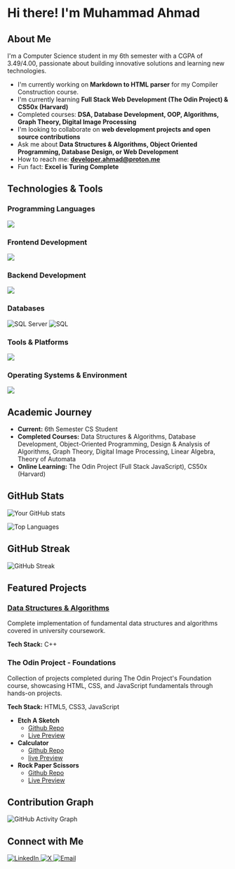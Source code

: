 # Hi there! I'm Muhammad Ahmad

## About Me
I'm a Computer Science student in my 6th semester with a CGPA of 3.49/4.00, passionate about building innovative solutions and learning new technologies.

- I'm currently working on **Markdown to HTML parser** for my Compiler Construction course.
- I'm currently learning **Full Stack Web Development (The Odin Project) & CS50x (Harvard)**
- Completed courses: **DSA, Database Development, OOP, Algorithms, Graph Theory, Digital Image Processing**
- I'm looking to collaborate on **web development projects and open source contributions**
- Ask me about **Data Structures & Algorithms, Object Oriented Programming, Database Design, or Web Development**
- How to reach me: **developer.ahmad@proton.me**
- Fun fact: **Excel is Turing Complete**

## Technologies & Tools

### Programming Languages
<a href="https://skillicons.dev">
  <img src="https://skillicons.dev/icons?i=javascript,python,c,cpp&theme=dark&perline=6" />
</a>

### Frontend Development
<a href="https://skillicons.dev">
  <img src="https://skillicons.dev/icons?i=html,css,javascript&theme=dark&perline=3" />
</a>

### Backend Development
<a href="https://skillicons.dev">
  <img src="https://skillicons.dev/icons?i=nodejs,express&theme=dark&perline=2" />
</a>

### Databases
![SQL Server](https://img.shields.io/badge/SQL%20Server-CC2927?style=for-the-badge&logo=microsoft%20sql%20server&logoColor=white&labelColor=CC2927)
![SQL](https://img.shields.io/badge/SQL-336791?style=for-the-badge&logo=postgresql&logoColor=white&labelColor=336791)

### Tools & Platforms
<a href="https://skillicons.dev">
  <img src="https://skillicons.dev/icons?i=git,github,vscode,visualstudio&theme=dark&perline=4" />
</a>

### Operating Systems & Environment
<a href="https://skillicons.dev">
  <img src="https://skillicons.dev/icons?i=ubuntu,linux,bash&theme=dark&perline=3" />
</a>

## Academic Journey
- **Current:** 6th Semester CS Student
- **Completed Courses:** Data Structures & Algorithms, Database Development, Object-Oriented Programming, Design & Analysis of Algorithms, Graph Theory, Digital Image Processing, Linear Algebra, Theory of Automata
- **Online Learning:** The Odin Project (Full Stack JavaScript), CS50x (Harvard)

## GitHub Stats

![Your GitHub stats](https://github-readme-stats.vercel.app/api?username=M-Ahmad-Usman&show_icons=true&theme=radical)

![Top Languages](https://github-readme-stats.vercel.app/api/top-langs/?username=M-Ahmad-Usman&layout=compact&theme=radical)

## GitHub Streak

![GitHub Streak](https://streak-stats.demolab.com/?user=M-Ahmad-Usman&theme=radical)

## Featured Projects

### [Data Structures & Algorithms](https://github.com/M-Ahmad-Usman/data-structures-and-algorithms)
Complete implementation of fundamental data structures and algorithms covered in university coursework.

**Tech Stack:** C++

### The Odin Project - Foundations
Collection of projects completed during The Odin Project's Foundation course, showcasing HTML, CSS, and JavaScript fundamentals through hands-on projects.

**Tech Stack:** HTML5, CSS3, JavaScript

- **Etch A Sketch**
    - [Github Repo](https://github.com/M-Ahmad-Usman/etch-a-sketch)
    - [Live Preview](https://m-ahmad-usman.github.io/etch-a-sketch/)
- **Calculator**
    - [Github Repo](https://github.com/M-Ahmad-Usman/calculator)
    - [live Preview](https://m-ahmad-usman.github.io/calculator/)
- **Rock Paper Scissors**
    - [Github Repo](https://github.com/M-Ahmad-Usman/rock-paper-scissors)
    - [Live Preview](https://m-ahmad-usman.github.io/rock-paper-scissors/)

## Contribution Graph

![GitHub Activity Graph](https://github-readme-activity-graph.vercel.app/graph?username=M-Ahmad-Usman&theme=react-dark)

## Connect with Me
<p> <a href="https://linkedin.com/in/m-ahmad-usman" target="_blank"> <img src="https://img.shields.io/badge/LinkedIn-0A66C2?style=for-the-badge&logo=linkedin&logoColor=white" alt="LinkedIn" /> </a> <a href="https://x.com/Ahmad415477053" target="_blank"> <img src="https://img.shields.io/badge/X-000000?style=for-the-badge&logo=x&logoColor=white" alt="X" /> </a> <a href="mailto:developer.ahmad@proton.me"> <img src="https://img.shields.io/badge/Email-D14836?style=for-the-badge&logo=gmail&logoColor=white" alt="Email" /></a> </p>
